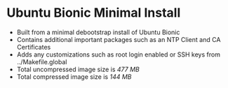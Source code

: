 # Ubuntu Bionic Minimal Install

- Built from a minimal debootstrap install of Ubuntu Bionic
- Contains additional important packages such as an NTP Client and CA Certificates
- Adds any customizations such as root login enabled or SSH keys from ../Makefile.global
- Total uncompressed image size is *477 MB*
- Total compressed image size is *144 MB*
